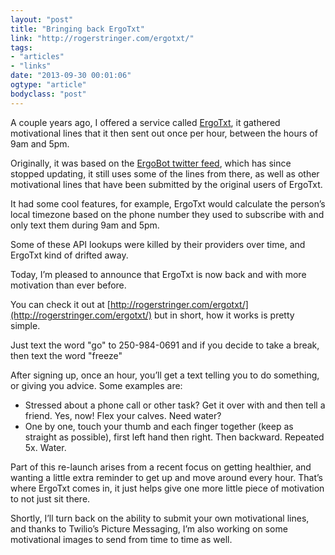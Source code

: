 ```yaml
---
layout: "post"
title: "Bringing back ErgoTxt"
link: "http://rogerstringer.com/ergotxt/"
tags: 
- "articles"
- "links"
date: "2013-09-30 00:01:06"
ogtype: "article"
bodyclass: "post"
---
```


A couple years ago, I offered a service called [ErgoTxt](http://rogerstringer.com/ergotxt/), it gathered motivational lines that it then sent out once per hour, between the hours of 9am and 5pm.

Originally, it was based on the [ErgoBot twitter feed](http://twitter.com/ergobot), which has since stopped updating, it still uses some of the lines from there, as well as other motivational lines that have been submitted by the original users of ErgoTxt.

It had some cool features, for example, ErgoTxt would calculate the person’s local timezone based on the phone number they used to subscribe with and only text them during 9am and 5pm.

Some of these API lookups were killed by their providers over time, and ErgoTxt kind of drifted away.

Today, I’m pleased to announce that ErgoTxt is now back and with more motivation than ever before.

You can check it out at [http://rogerstringer.com/ergotxt/](http://rogerstringer.com/ergotxt/) but in short, how it works is pretty simple.

Just text the word "go" to 250-984-0691 and if you decide to take a break, then text the word "freeze"

After signing up, once an hour, you’ll get a text telling you to do something, or giving you advice. Some examples are:

- Stressed about a phone call or other task? Get it over with and then tell a friend. Yes, now! Flex your calves. Need water?
- One by one, touch your thumb and each finger together (keep as straight as possible), first left hand then right. Then backward. Repeated 5x. Water.

Part of this re-launch arises from a recent focus on getting healthier, and wanting a little extra reminder to get up and move around every hour. That’s where ErgoTxt comes in, it just helps give one more little piece of motivation to not just sit there.

Shortly, I’ll turn back on the ability to submit your own motivational lines, and thanks to Twilio’s Picture Messaging, I’m also working on some motivational images to send from time to time as well.